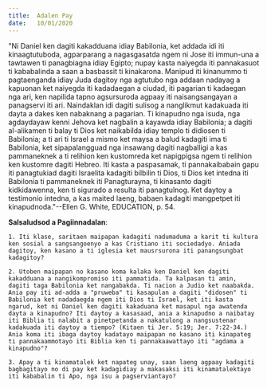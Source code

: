 ```yaml
---
title:  Adalen Pay
date:   10/01/2020
---
```


"Ni Daniel ken dagiti kakadduana idiay Babilonia, ket addada idi iti kinaagtutuboda, agparparang a nagasgasatda ngem ni Jose iti immun-una a tawtawen ti panagbiagna idiay Egipto; nupay kasta naiyegda iti pannakasuot ti kababalinda a saan a basbassit ti kinakarona. Manipud iti kinanummo ti pagtaenganda idiay Juda dagitoy nga agtutubo nga addaan nadayag a kapuonan ket naiyegda iti kadadaegan a ciudad, iti pagarian ti kadaegan nga ari, ken napilida tapno agsursuroda agpaay iti naisangsangayan a panagservi iti ari. Naindaklan idi dagiti sulisog a nanglikmut kadakuada iti dayta a dakes ken nabaknang a pagarian. Ti kinapudno nga isuda, nga agdaydayaw kenni Jehova ket nagbalin a kayawda idiay Babilonia; a dagiti al-alikamen ti balay ti Dios ket naikabilda idiay templo ti didiosen ti Babilonia; a ti ari ti Israel a mismo ket maysa a balud kadagiti ima ti Babilonia, ket sipapalangguad nga insawang dagiti nagballigi a kas pammaneknek a ti relihion ken kustomreda ket napigpigsa ngem ti relihion ken kustomre dagiti Hebreo. Iti kasta a paspasamak, ti pannakaibabain gapu iti panagtukiad dagiti Israelita kadagiti bilbilin ti Dios, ti Dios ket intedna iti Babilonia ti pammaneknek iti Panagturayna, ti kinasanto dagiti kidkidawenna, ken ti sigurado a resulta iti panagtulnog. Ket daytoy a testimonio intedna, a kas maited laeng, babaen kadagiti mangpetpet iti kinapudnoda."--Ellen G. White, EDUCATION, p. 54.

**Salsaludsod a Pagiinnadalan**:

`1. Iti klase, saritaen maipapan kadagiti nadumaduma a karit ti kultura ken sosial a sangsangoenyo a kas Cristiano iti sociedadyo. Aniada dagitoy, ken kasano a ti iglesia ket mausrsurona iti panangsungbat kadagitoy?`

`2. Utoben maipapan no kasano koma kalaka ken Daniel ken dagiti kakadduana a nangikompromiso iti pammatida. Ta kalpasan ti amin, dagiti taga Babilonia ket nangabakda. Ti nacion a Judio ket naabakda. Ania pay iti ad-adda a "pruweba" ti kasapulan a dagiti "didosen" ti Babilonia ket nadadaegda ngem iti Dios ti Israel, ket iti kasta ngarud, ket ni Daniel ken dagiti kakaduana ket masapul nga awatenda dayta a kinapudno? Iti daytoy a kasasaad, ania a kinapudno a naibatay iti Biblia ti nalabit a pinetpetanda a nakatulong a nangsustenar kadakuada iti daytoy a tiempo? (Kitaen ti Jer. 5:19; Jer. 7:22-34.) Ania koma iti ibaga daytoy kadatayo maipapan no kasano iti kinapateg ti pannakaammotayo iti Biblia ken ti pannakaawattayo iti "agdama a kinapudno"?`

`3. Apay a ti kinamatalek ket napateg unay, saan laeng agpaay kadagiti bagbagitayo no di pay ket kadagidiay a makasaksi iti kinamatalektayo iti kababalin ti Apo, nga isu a pagserviantayo?`